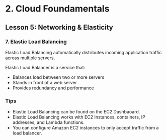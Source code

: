 # 2. Cloud Foundamentals 

## Lesson 5: Networking & Elasticity


### 7. Elastic Load Balancing

Elastic Load Balancing automatically distributes incoming application traffic across multiple servers.

Elastic Load Balancer is a service that:

* Balances load between two or more servers
* Stands in front of a web server
* Provides redundancy and performance

### Tips
* Elastic Load Balancing can be found on the EC2 Dashbaoard.
* Elastic Load Balancing works with EC2 Instances, containers, IP addresses, and Lambda functions.
* You can configure Amazon EC2 instances to only accept traffic from a load balancer.